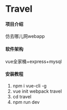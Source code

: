 # Travel

#### 项目介绍
仿去哪儿网webapp

#### 软件架构
vue全家桶+express+mysql


#### 安装教程

1. npm i vue-cli -g
2. vue init webpack travel
3. cd travel
4. npm run dev






